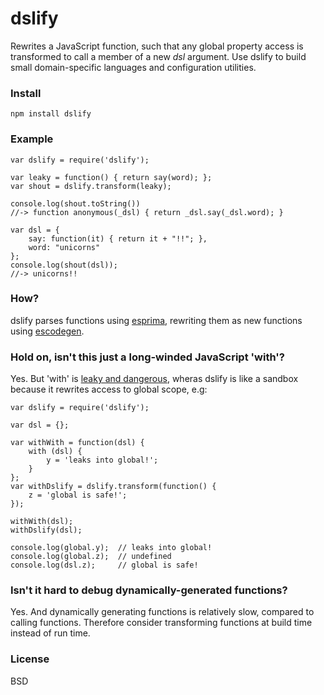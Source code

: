 # dslify

Rewrites a JavaScript function, such that any global property access is transformed to call a member of a new _dsl_ argument. Use dslify to build small domain-specific languages and configuration utilities.

### Install

    npm install dslify

### Example

    var dslify = require('dslify');

    var leaky = function() { return say(word); };
    var shout = dslify.transform(leaky);

    console.log(shout.toString())
    //-> function anonymous(_dsl) { return _dsl.say(_dsl.word); }

    var dsl = {
        say: function(it) { return it + "!!"; },
        word: "unicorns"
    };
    console.log(shout(dsl));
    //-> unicorns!!

### How?
dslify parses functions using [esprima](https://github.com/ariya/esprima), rewriting them as new functions using  [escodegen](https://github.com/Constellation/escodegen).

### Hold on, isn't this just a long-winded JavaScript 'with'?
Yes. But 'with' is [leaky and dangerous](http://www.yuiblog.com/blog/2006/04/11/with-statement-considered-harmful/), wheras dslify is like a sandbox because it rewrites access to global scope, e.g:

    var dslify = require('dslify');

    var dsl = {};

    var withWith = function(dsl) {
        with (dsl) {
            y = 'leaks into global!';
        }
    };
    var withDslify = dslify.transform(function() {
        z = 'global is safe!';
    });

    withWith(dsl);
    withDslify(dsl);

    console.log(global.y);  // leaks into global!
    console.log(global.z);  // undefined
    console.log(dsl.z);     // global is safe!

### Isn't it hard to debug dynamically-generated functions?
Yes. And dynamically generating functions is relatively slow, compared to calling functions. Therefore consider transforming functions at build time instead of run time.

### License
BSD
